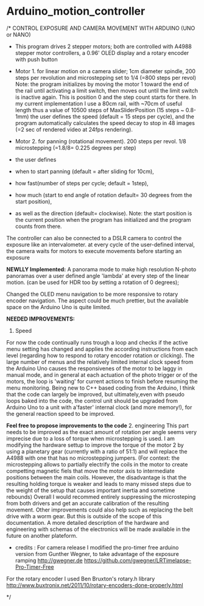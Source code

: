 # Arduino_motion_controller

/* CONTROL EXPOSURE AND CAMERA MOVEMENT WITH ARDUINO (UNO or NANO)

 *  This program drives 2 stepper motors; both are controlled with A4988 stepper motor controllers, a 0.96' OLED display and a rotary encoder with push button
 
 * Motor 1. for linear motion on a camera slider; 
 1cm diameter spindle, 200 steps per revolution and microstepping set to 1/4 (=800 steps per revol)
 Note: the program initializes by moving the motor 1 toward the end of the rail until activating a limit switch, then moves out until the limit switch is inactive again. This is position 0 and the step count starts for there.
 In my current implementation I use a 80cm rail, with ~70cm of useful length thus a value of 10500 steps of MaxSliderPosition  (15 steps ~ 0.8-1mm)
 the user defines the speed (default = 15 steps per cycle), and the program automatically calculates the speed decay to stop in 48 images (=2 sec of rendered video at 24fps rendering).
 
 * Motor 2. for panning (rotational movement). 200 steps per revol. 1/8 microstepping (=1.8/8= 0.225 degrees per step)
 *   the user defines 
  *    when to start panning (default = after sliding for 10cm), 
  *    how fast(number of steps per cycle; default = 1step), 
  *    how much (start to end angle of rotation default= 30 degrees from the start position), 
  *    as well as the direction (default= clockwise).
 Note: the start position is the current position when the program has initialized and the program counts from there.

 The controller can also be connected to a DSLR camera to control the exposure like an intervalometer.
   at every cycle of the user-defined interval, the camera waits for motors to execute movements before starting an exposure
   
**NEWLLY Implemented:** 
A panorama mode to make high resolution N-photo panoramas over a user defined angle 'lambda' at every step of the linear motion. (can be used for HDR too by setting a rotation of 0 degrees);


Changed the OLED menu navigation to be more responsive to rotary encoder navigation.
The aspect could be much prettier, but the available space on the Arduino Uno is quite limited.

**NEEDED IMPROVEMENTS:**

1. Speed

For now the code continually runs trough a loop and checks if the active menu setting has changed and applies the according instructions from each level (regarding how to respond to rotary encoder rotation or clicking).
The large number of menus and the relatively limited internal clock speed from the Arduino Uno causes the responsivenes of the motor to be laggy in manual mode, and in general at each actuation of the photo trigger or of the motors, the loop is 'waiting' for current actions to finish before resuming the menu monitoring.
Being new to C++ based coding from the Arduino, I think that the code can largely be improved, but ultimately,even with pseudo loops baked into the code, the control unit should be upgraded from Arduino Uno to a unit with a'faster' internal clock (and more memory!), for the general reaction speed to be improved.

**Feel free to propose improvements to the code**
2. engineering 
This part needs to be improved as the exact amount of rotation per angle seems very imprecise due to a loss of torque when microstepping is used. I am modifying the hardware settup to improve the torque of the motor 2 by using a planetary gear (currently with a ratio of 51:1) and will replace the A4988 with one that has no microstepping jumpers. (For context: the microstepping allows to partially electrify the coils in the motor to create competting magnetic fiels that move the motor axis to intermediate positions between the main coils. However, the disadvantage is that the resulting holding torque is weaker and leads to many missed steps due to the weight of the setup that causes important inertia and sometime rebounds)
Overall I would recommed entirely suppressing the microsteping from both drivers and get an accurate calibration of the resulting movement. Other improvements could also help such as replacing the belt drive with a worm gear. But this is outside of the scope of this documentation. A more detailed description of the hardware and engineering with schemas of the electronics will be made available in the future on another plateform.
  
 * credits : For camera release I modified the pro-timer free arduino version from Gunther Wegner,  to take advantage of the exposure ramping 
  http://gwegner.de
  https://github.com/gwegner/LRTimelapse-Pro-Timer-Free

  For the rotary encoder I used Ben Bruxton's rotary.h library
  http://www.buxtronix.net/2011/10/rotary-encoders-done-properly.html
   
*/
